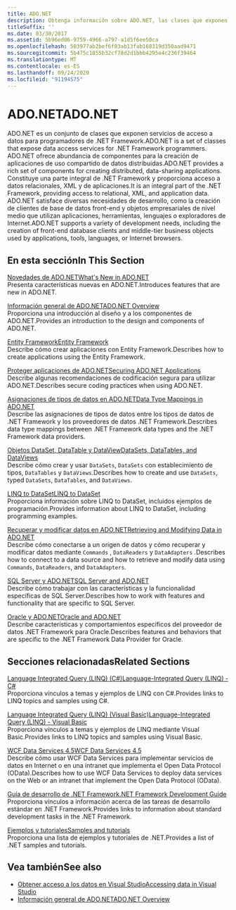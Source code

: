 ```yaml
---
title: ADO.NET
description: Obtenga información sobre ADO.NET, las clases que exponen servicios de acceso a datos para los programadores de .NET Framework para la creación de aplicaciones distribuidas de uso compartido de datos.
titleSuffix: ''
ms.date: 03/30/2017
ms.assetid: 5b96ed06-9759-4966-a797-a1d5f6ee50ca
ms.openlocfilehash: 503977ab2bef6f03ab13fab168319d350aad9471
ms.sourcegitcommit: 5b475c1855b32cf78d2d1bbb4295e4c236f39464
ms.translationtype: MT
ms.contentlocale: es-ES
ms.lasthandoff: 09/24/2020
ms.locfileid: "91194575"
---
```

# <a name="adonet"></a><span data-ttu-id="f94eb-103">ADO.NET</span><span class="sxs-lookup"><span data-stu-id="f94eb-103">ADO.NET</span></span>

<span data-ttu-id="f94eb-104">ADO.NET es un conjunto de clases que exponen servicios de acceso a datos para programadores de .NET Framework.</span><span class="sxs-lookup"><span data-stu-id="f94eb-104">ADO.NET is a set of classes that expose data access services for .NET Framework programmers.</span></span> <span data-ttu-id="f94eb-105">ADO.NET ofrece abundancia de componentes para la creación de aplicaciones de uso compartido de datos distribuidas.</span><span class="sxs-lookup"><span data-stu-id="f94eb-105">ADO.NET provides a rich set of components for creating distributed, data-sharing applications.</span></span> <span data-ttu-id="f94eb-106">Constituye una parte integral de .NET Framework y proporciona acceso a datos relacionales, XML y de aplicaciones.</span><span class="sxs-lookup"><span data-stu-id="f94eb-106">It is an integral part of the .NET Framework, providing access to relational, XML, and application data.</span></span> <span data-ttu-id="f94eb-107">ADO.NET satisface diversas necesidades de desarrollo, como la creación de clientes de base de datos front-end y objetos empresariales de nivel medio que utilizan aplicaciones, herramientas, lenguajes o exploradores de Internet.</span><span class="sxs-lookup"><span data-stu-id="f94eb-107">ADO.NET supports a variety of development needs, including the creation of front-end database clients and middle-tier business objects used by applications, tools, languages, or Internet browsers.</span></span>  
  
## <a name="in-this-section"></a><span data-ttu-id="f94eb-108">En esta sección</span><span class="sxs-lookup"><span data-stu-id="f94eb-108">In This Section</span></span>  

 [<span data-ttu-id="f94eb-109">Novedades de ADO.NET</span><span class="sxs-lookup"><span data-stu-id="f94eb-109">What's New in ADO.NET</span></span>](whats-new.md)  
 <span data-ttu-id="f94eb-110">Presenta características nuevas en ADO.NET.</span><span class="sxs-lookup"><span data-stu-id="f94eb-110">Introduces features that are new in ADO.NET.</span></span>  
  
 [<span data-ttu-id="f94eb-111">Información general de ADO.NET</span><span class="sxs-lookup"><span data-stu-id="f94eb-111">ADO.NET Overview</span></span>](ado-net-overview.md)  
 <span data-ttu-id="f94eb-112">Proporciona una introducción al diseño y a los componentes de ADO.NET.</span><span class="sxs-lookup"><span data-stu-id="f94eb-112">Provides an introduction to the design and components of ADO.NET.</span></span>  
  
 [<span data-ttu-id="f94eb-113">Entity Framework</span><span class="sxs-lookup"><span data-stu-id="f94eb-113">Entity Framework</span></span>](/ef/ef6/index)  
 <span data-ttu-id="f94eb-114">Describe cómo crear aplicaciones con Entity Framework.</span><span class="sxs-lookup"><span data-stu-id="f94eb-114">Describes how to create applications using the Entity Framework.</span></span>  
  
 [<span data-ttu-id="f94eb-115">Proteger aplicaciones de ADO.NET</span><span class="sxs-lookup"><span data-stu-id="f94eb-115">Securing ADO.NET Applications</span></span>](securing-ado-net-applications.md)  
 <span data-ttu-id="f94eb-116">Describe algunas recomendaciones de codificación segura para utilizar ADO.NET.</span><span class="sxs-lookup"><span data-stu-id="f94eb-116">Describes secure coding practices when using ADO.NET.</span></span>  
  
 [<span data-ttu-id="f94eb-117">Asignaciones de tipos de datos en ADO.NET</span><span class="sxs-lookup"><span data-stu-id="f94eb-117">Data Type Mappings in ADO.NET</span></span>](data-type-mappings-in-ado-net.md)  
 <span data-ttu-id="f94eb-118">Describe las asignaciones de tipos de datos entre los tipos de datos de .NET Framework y los proveedores de datos .NET Framework.</span><span class="sxs-lookup"><span data-stu-id="f94eb-118">Describes data type mappings between .NET Framework data types and the .NET Framework data providers.</span></span>  
  
 [<span data-ttu-id="f94eb-119">Objetos DataSet, DataTable y DataView</span><span class="sxs-lookup"><span data-stu-id="f94eb-119">DataSets, DataTables, and DataViews</span></span>](./dataset-datatable-dataview/index.md)  
 <span data-ttu-id="f94eb-120">Describe cómo crear y usar `DataSets`, `DataSets` con establecimiento de tipos, `DataTables` y `DataViews`.</span><span class="sxs-lookup"><span data-stu-id="f94eb-120">Describes how to create and use `DataSets`, typed `DataSets`, `DataTables`, and `DataViews`.</span></span>  
  
 [<span data-ttu-id="f94eb-121">LINQ to DataSet</span><span class="sxs-lookup"><span data-stu-id="f94eb-121">LINQ to DataSet</span></span>](linq-to-dataset.md)  
 <span data-ttu-id="f94eb-122">Proporciona información sobre LINQ to DataSet, incluidos ejemplos de programación.</span><span class="sxs-lookup"><span data-stu-id="f94eb-122">Provides information about LINQ to DataSet, including programming examples.</span></span>  
  
 [<span data-ttu-id="f94eb-123">Recuperar y modificar datos en ADO.NET</span><span class="sxs-lookup"><span data-stu-id="f94eb-123">Retrieving and Modifying Data in ADO.NET</span></span>](retrieving-and-modifying-data.md)  
 <span data-ttu-id="f94eb-124">Describe cómo conectarse a un origen de datos y cómo recuperar y modificar datos mediante `Commands` , `DataReaders` y `DataAdapters` .</span><span class="sxs-lookup"><span data-stu-id="f94eb-124">Describes how to connect to a data source and how to retrieve and modify data using `Commands`, `DataReaders`, and `DataAdapters`.</span></span>  
  
 [<span data-ttu-id="f94eb-125">SQL Server y ADO.NET</span><span class="sxs-lookup"><span data-stu-id="f94eb-125">SQL Server and ADO.NET</span></span>](./sql/index.md)  
 <span data-ttu-id="f94eb-126">Describe cómo trabajar con las características y la funcionalidad específicas de SQL Server.</span><span class="sxs-lookup"><span data-stu-id="f94eb-126">Describes how to work with features and functionality that are specific to SQL Server.</span></span>  
  
 [<span data-ttu-id="f94eb-127">Oracle y ADO.NET</span><span class="sxs-lookup"><span data-stu-id="f94eb-127">Oracle and ADO.NET</span></span>](oracle-and-adonet.md)  
 <span data-ttu-id="f94eb-128">Describe características y comportamientos específicos del proveedor de datos .NET Framework para Oracle.</span><span class="sxs-lookup"><span data-stu-id="f94eb-128">Describes features and behaviors that are specific to the .NET Framework Data Provider for Oracle.</span></span>  
  
## <a name="related-sections"></a><span data-ttu-id="f94eb-129">Secciones relacionadas</span><span class="sxs-lookup"><span data-stu-id="f94eb-129">Related Sections</span></span>  

 [<span data-ttu-id="f94eb-130">Language Integrated Query (LINQ) (C#)</span><span class="sxs-lookup"><span data-stu-id="f94eb-130">Language-Integrated Query (LINQ) - C#</span></span>](../../../csharp/programming-guide/concepts/linq/index.md)  
 <span data-ttu-id="f94eb-131">Proporciona vínculos a temas y ejemplos de LINQ con C#.</span><span class="sxs-lookup"><span data-stu-id="f94eb-131">Provides links to LINQ topics and samples using C#.</span></span>  
  
 [<span data-ttu-id="f94eb-132">Language Integrated Query (LINQ) (Visual Basic)</span><span class="sxs-lookup"><span data-stu-id="f94eb-132">Language-Integrated Query (LINQ) - Visual Basic</span></span>](../../../visual-basic/programming-guide/concepts/linq/index.md)  
 <span data-ttu-id="f94eb-133">Proporciona vínculos a temas y ejemplos de LINQ mediante Visual Basic.</span><span class="sxs-lookup"><span data-stu-id="f94eb-133">Provides links to LINQ topics and samples using Visual Basic.</span></span>  
  
 [<span data-ttu-id="f94eb-134">WCF Data Services 4.5</span><span class="sxs-lookup"><span data-stu-id="f94eb-134">WCF Data Services 4.5</span></span>](../wcf/index.md)  
 <span data-ttu-id="f94eb-135">Describe cómo usar WCF Data Services para implementar servicios de datos en Internet o en una intranet que implementa el Open Data Protocol (OData).</span><span class="sxs-lookup"><span data-stu-id="f94eb-135">Describes how to use WCF Data Services to deploy data services on the Web or an intranet that implement the Open Data Protocol (OData).</span></span>  
  
 [<span data-ttu-id="f94eb-136">Guía de desarrollo de .NET Framework</span><span class="sxs-lookup"><span data-stu-id="f94eb-136">.NET Framework Development Guide</span></span>](../../development-guide.md)  
 <span data-ttu-id="f94eb-137">Proporciona vínculos a información acerca de las tareas de desarrollo estándar en .NET Framework.</span><span class="sxs-lookup"><span data-stu-id="f94eb-137">Provides links to information about standard development tasks in the .NET Framework.</span></span>  
  
 [<span data-ttu-id="f94eb-138">Ejemplos y tutoriales</span><span class="sxs-lookup"><span data-stu-id="f94eb-138">Samples and tutorials</span></span>](../../../samples-and-tutorials/index.md)  
 <span data-ttu-id="f94eb-139">Proporciona una lista de ejemplos y tutoriales de .NET.</span><span class="sxs-lookup"><span data-stu-id="f94eb-139">Provides a list of .NET samples and tutorials.</span></span>
  
## <a name="see-also"></a><span data-ttu-id="f94eb-140">Vea también</span><span class="sxs-lookup"><span data-stu-id="f94eb-140">See also</span></span>

- [<span data-ttu-id="f94eb-141">Obtener acceso a los datos en Visual Studio</span><span class="sxs-lookup"><span data-stu-id="f94eb-141">Accessing data in Visual Studio</span></span>](/visualstudio/data-tools/accessing-data-in-visual-studio)
- [<span data-ttu-id="f94eb-142">Información general de ADO.NET</span><span class="sxs-lookup"><span data-stu-id="f94eb-142">ADO.NET Overview</span></span>](ado-net-overview.md)
